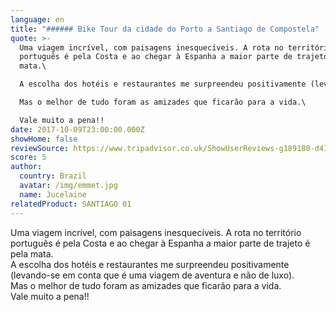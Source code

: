 ```yaml
---
language: en
title: "###### Bike Tour da cidade do Porto a Santiago de Compostela"
quote: >-
  Uma viagem incrível, com paisagens inesquecíveis. A rota no território
  português é pela Costa e ao chegar à Espanha a maior parte de trajeto é pela
  mata.\

  A escolha dos hotéis e restaurantes me surpreendeu positivamente (levando-se em conta que é uma viagem de aventura e não de luxo).\

  Mas o melhor de tudo foram as amizades que ficarão para a vida.\

  Vale muito a pena!!
date: 2017-10-09T23:00:00.000Z
showHome: false
reviewSource: https://www.tripadvisor.co.uk/ShowUserReviews-g189180-d4105907-r531755392-Top_Bike_tours_Portugal-Porto_Porto_District_Northern_Portugal.html
score: 5
author:
  country: Brazil
  avatar: /img/emmet.jpg
  name: Jucelaine
relatedProduct: SANTIAGO 01
---
```

Uma viagem incrível, com paisagens inesquecíveis. A rota no território português é pela Costa e ao chegar à Espanha a maior parte de trajeto é pela mata.\
A escolha dos hotéis e restaurantes me surpreendeu positivamente (levando-se em conta que é uma viagem de aventura e não de luxo).\
Mas o melhor de tudo foram as amizades que ficarão para a vida.\
Vale muito a pena!!